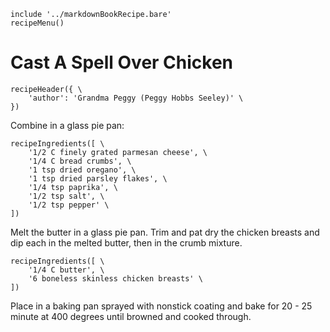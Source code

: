 ~~~ markdown-script
include '../markdownBookRecipe.bare'
recipeMenu()
~~~

# Cast A Spell Over Chicken

~~~ markdown-script
recipeHeader({ \
    'author': 'Grandma Peggy (Peggy Hobbs Seeley)' \
})
~~~

Combine in a glass pie pan:

~~~ markdown-script
recipeIngredients([ \
    '1/2 C finely grated parmesan cheese', \
    '1/4 C bread crumbs', \
    '1 tsp dried oregano', \
    '1 tsp dried parsley flakes', \
    '1/4 tsp paprika', \
    '1/2 tsp salt', \
    '1/2 tsp pepper' \
])
~~~

Melt the butter in a glass pie pan. Trim and pat dry the chicken breasts and dip each in the melted
butter, then in the crumb mixture.

~~~ markdown-script
recipeIngredients([ \
    '1/4 C butter', \
    '6 boneless skinless chicken breasts' \
])
~~~

Place in a baking pan sprayed with nonstick coating and bake for 20 - 25 minute at 400 degrees until
browned and cooked through.
